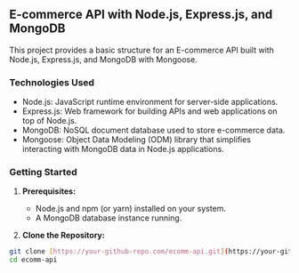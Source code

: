 ## E-commerce API with Node.js, Express.js, and MongoDB

This project provides a basic structure for an E-commerce API built with Node.js, Express.js, and MongoDB with Mongoose.

### Technologies Used

- Node.js: JavaScript runtime environment for server-side applications.
- Express.js: Web framework for building APIs and web applications on top of Node.js.
- MongoDB: NoSQL document database used to store e-commerce data.
- Mongoose: Object Data Modeling (ODM) library that simplifies interacting with MongoDB data in Node.js applications.

### Getting Started

1. **Prerequisites:**

   - Node.js and npm (or yarn) installed on your system.
   - A MongoDB database instance running.

2. **Clone the Repository:**

```bash
git clone [https://your-github-repo.com/ecomm-api.git](https://your-github-repo.com/ecomm-api.git)
cd ecomm-api
```
